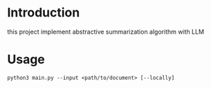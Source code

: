 # Introduction

this project implement abstractive summarization algorithm with LLM

# Usage

```shell
python3 main.py --input <path/to/document> [--locally]
```


